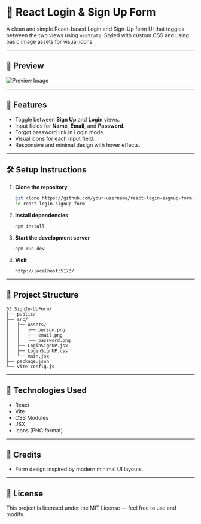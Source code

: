 # 🔐 React Login & Sign Up Form

A clean and simple React-based Login and Sign-Up form UI that toggles between the two views using `useState`. Styled with custom CSS and using basic image assets for visual icons.

---

## 📸 Preview

![Preview Image](./screenshot.png) <!-- You can capture your form and save it as screenshot.png -->

---

## 🚀 Features

- Toggle between **Sign Up** and **Login** views.
- Input fields for **Name**, **Email**, and **Password**.
- Forgot password link in Login mode.
- Visual icons for each input field.
- Responsive and minimal design with hover effects.

---

## 🛠️ Setup Instructions

1. **Clone the repository**
   ```bash
   git clone https://github.com/your-username/react-login-signup-form.git
   cd react-login-signup-form
   ```


2. **Install dependencies**

   ```bash
   npm install
   ```

3. **Start the development server**

   ```bash
   npm run dev
   ```

4. **Visit**

   ```
   http://localhost:5173/
   ```

   

---

## 📂 Project Structure

```
03.SignIn-UpForm/
├── public/
├── src/
│   ├── Assets/
│   │   ├── person.png
│   │   ├── email.png
│   │   └── password.png
│   ├── LoginSignUP.jsx
│   ├── LoginSignUP.css
│   └── main.jsx
├── package.json
└── vite.config.js
```

---

## 🧩 Technologies Used

* React
* Vite
* CSS Modules
* JSX
* Icons (PNG format)

---

## 🙌 Credits

* Form design inspired by modern minimal UI layouts.


---

## 📄 License

This project is licensed under the MIT License — feel free to use and modify.

```
